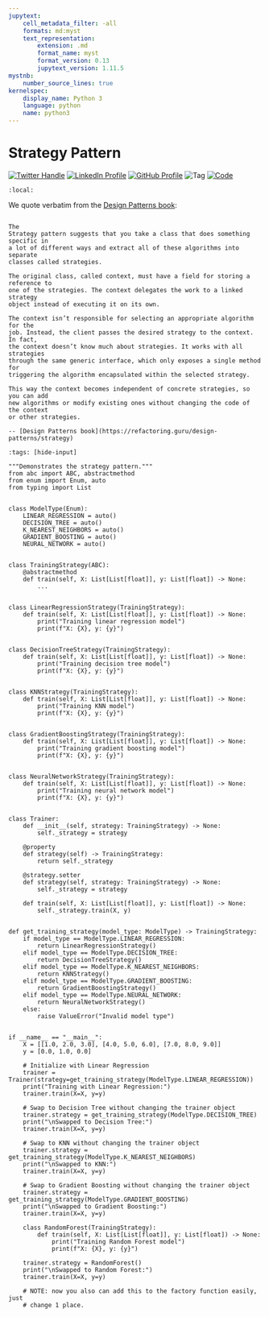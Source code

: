 ```yaml
---
jupytext:
    cell_metadata_filter: -all
    formats: md:myst
    text_representation:
        extension: .md
        format_name: myst
        format_version: 0.13
        jupytext_version: 1.11.5
mystnb:
    number_source_lines: true
kernelspec:
    display_name: Python 3
    language: python
    name: python3
---
```


# Strategy Pattern

[![Twitter Handle](https://img.shields.io/badge/Twitter-@gaohongnan-blue?style=social&logo=twitter)](https://twitter.com/gaohongnan)
[![LinkedIn Profile](https://img.shields.io/badge/@gaohongnan-blue?style=social&logo=linkedin)](https://linkedin.com/in/gao-hongnan)
[![GitHub Profile](https://img.shields.io/badge/GitHub-gao--hongnan-lightgrey?style=social&logo=github)](https://github.com/gao-hongnan)
![Tag](https://img.shields.io/badge/Tag-Organized_Chaos-orange)
[![Code](https://img.shields.io/badge/View-Code-blue?style=flat-square&logo=github)](https://github.com/gao-hongnan/omniverse/tree/e96d19fc2cc5d4a1f9311fe91aced78ab5f4a910/omnixamples/software_engineering/design_patterns/dii)

```{contents}
:local:
```

We quote verbatim from the
[Design Patterns book](https://refactoring.guru/design-patterns/strategy):

```{epigraph}

The
Strategy pattern suggests that you take a class that does something specific in
a lot of different ways and extract all of these algorithms into separate
classes called strategies.

The original class, called context, must have a field for storing a reference to
one of the strategies. The context delegates the work to a linked strategy
object instead of executing it on its own.

The context isn’t responsible for selecting an appropriate algorithm for the
job. Instead, the client passes the desired strategy to the context. In fact,
the context doesn’t know much about strategies. It works with all strategies
through the same generic interface, which only exposes a single method for
triggering the algorithm encapsulated within the selected strategy.

This way the context becomes independent of concrete strategies, so you can add
new algorithms or modify existing ones without changing the code of the context
or other strategies.

-- [Design Patterns book](https://refactoring.guru/design-patterns/strategy)
```

```{code-cell} python
:tags: [hide-input]

"""Demonstrates the strategy pattern."""
from abc import ABC, abstractmethod
from enum import Enum, auto
from typing import List


class ModelType(Enum):
    LINEAR_REGRESSION = auto()
    DECISION_TREE = auto()
    K_NEAREST_NEIGHBORS = auto()
    GRADIENT_BOOSTING = auto()
    NEURAL_NETWORK = auto()


class TrainingStrategy(ABC):
    @abstractmethod
    def train(self, X: List[List[float]], y: List[float]) -> None:
        ...


class LinearRegressionStrategy(TrainingStrategy):
    def train(self, X: List[List[float]], y: List[float]) -> None:
        print("Training linear regression model")
        print(f"X: {X}, y: {y}")


class DecisionTreeStrategy(TrainingStrategy):
    def train(self, X: List[List[float]], y: List[float]) -> None:
        print("Training decision tree model")
        print(f"X: {X}, y: {y}")


class KNNStrategy(TrainingStrategy):
    def train(self, X: List[List[float]], y: List[float]) -> None:
        print("Training KNN model")
        print(f"X: {X}, y: {y}")


class GradientBoostingStrategy(TrainingStrategy):
    def train(self, X: List[List[float]], y: List[float]) -> None:
        print("Training gradient boosting model")
        print(f"X: {X}, y: {y}")


class NeuralNetworkStrategy(TrainingStrategy):
    def train(self, X: List[List[float]], y: List[float]) -> None:
        print("Training neural network model")
        print(f"X: {X}, y: {y}")


class Trainer:
    def __init__(self, strategy: TrainingStrategy) -> None:
        self._strategy = strategy

    @property
    def strategy(self) -> TrainingStrategy:
        return self._strategy

    @strategy.setter
    def strategy(self, strategy: TrainingStrategy) -> None:
        self._strategy = strategy

    def train(self, X: List[List[float]], y: List[float]) -> None:
        self._strategy.train(X, y)


def get_training_strategy(model_type: ModelType) -> TrainingStrategy:
    if model_type == ModelType.LINEAR_REGRESSION:
        return LinearRegressionStrategy()
    elif model_type == ModelType.DECISION_TREE:
        return DecisionTreeStrategy()
    elif model_type == ModelType.K_NEAREST_NEIGHBORS:
        return KNNStrategy()
    elif model_type == ModelType.GRADIENT_BOOSTING:
        return GradientBoostingStrategy()
    elif model_type == ModelType.NEURAL_NETWORK:
        return NeuralNetworkStrategy()
    else:
        raise ValueError("Invalid model type")


if __name__ == "__main__":
    X = [[1.0, 2.0, 3.0], [4.0, 5.0, 6.0], [7.0, 8.0, 9.0]]
    y = [0.0, 1.0, 0.0]

    # Initialize with Linear Regression
    trainer = Trainer(strategy=get_training_strategy(ModelType.LINEAR_REGRESSION))
    print("Training with Linear Regression:")
    trainer.train(X=X, y=y)

    # Swap to Decision Tree without changing the trainer object
    trainer.strategy = get_training_strategy(ModelType.DECISION_TREE)
    print("\nSwapped to Decision Tree:")
    trainer.train(X=X, y=y)

    # Swap to KNN without changing the trainer object
    trainer.strategy = get_training_strategy(ModelType.K_NEAREST_NEIGHBORS)
    print("\nSwapped to KNN:")
    trainer.train(X=X, y=y)

    # Swap to Gradient Boosting without changing the trainer object
    trainer.strategy = get_training_strategy(ModelType.GRADIENT_BOOSTING)
    print("\nSwapped to Gradient Boosting:")
    trainer.train(X=X, y=y)

    class RandomForest(TrainingStrategy):
        def train(self, X: List[List[float]], y: List[float]) -> None:
            print("Training Random Forest model")
            print(f"X: {X}, y: {y}")

    trainer.strategy = RandomForest()
    print("\nSwapped to Random Forest:")
    trainer.train(X=X, y=y)

    # NOTE: now you also can add this to the factory function easily, just
    # change 1 place.
```
